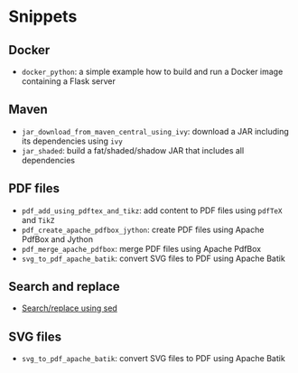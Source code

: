 # Snippets

## Docker

* `docker_python`: a simple example how to build and run a Docker image containing a Flask server

## Maven

* `jar_download_from_maven_central_using_ivy`: download a JAR including its dependencies using `ivy`
* `jar_shaded`: build a fat/shaded/shadow JAR that includes all dependencies

## PDF files

* `pdf_add_using_pdftex_and_tikz`: add content to PDF files using `pdfTeX` and `TikZ`
* `pdf_create_apache_pdfbox_jython`: create PDF files using Apache PdfBox and Jython
* `pdf_merge_apache_pdfbox`: merge PDF files using Apache PdfBox
* `svg_to_pdf_apache_batik`: convert SVG files to PDF using Apache Batik

## Search and replace

* [Search/replace using sed](search_replace_sed.md)

## SVG files

* `svg_to_pdf_apache_batik`: convert SVG files to PDF using Apache Batik
